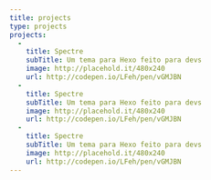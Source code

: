 ```yaml
---
title: projects
type: projects
projects:
  -
    title: Spectre
    subTitle: Um tema para Hexo feito para devs
    image: http://placehold.it/480x240
    url: http://codepen.io/LFeh/pen/vGMJBN
  -
    title: Spectre
    subTitle: Um tema para Hexo feito para devs
    image: http://placehold.it/480x240
    url: http://codepen.io/LFeh/pen/vGMJBN
  -
    title: Spectre
    subTitle: Um tema para Hexo feito para devs
    image: http://placehold.it/480x240
    url: http://codepen.io/LFeh/pen/vGMJBN
---
```

